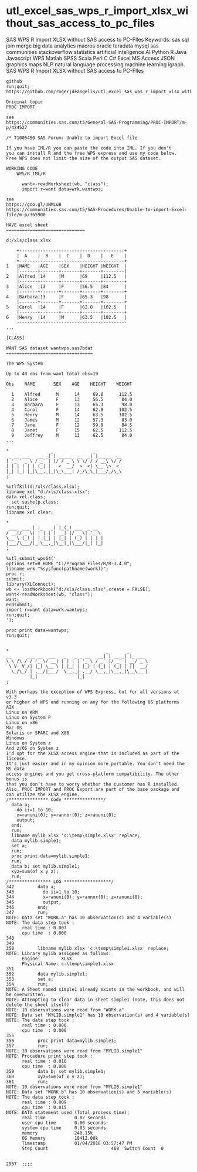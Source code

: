 # utl_excel_sas_wps_r_import_xlsx_without_sas_access_to_pc_files
SAS WPS R Import XLSX without SAS access to PC-FIles Keywords: sas sql join merge big data analytics macros oracle teradata mysql sas communities stackoverflow statistics artificial inteligence AI Python R Java Javascript WPS Matlab SPSS Scala Perl C C# Excel MS Access JSON graphics maps NLP natural language processing machine learning igraph.
    SAS WPS R Import XLSX without SAS access to PC-FIles

    github
    run;quit;
    https://github.com/rogerjdeangelis/utl_excel_sas_wps_r_import_xlsx_without_sas_access_to_pc_files

    Original topic
    PROC IMPORT

    see
    https://communities.sas.com/t5/General-SAS-Programming/PROC-IMPORT/m-p/424527

    /* T1005450 SAS Forum: Unable to import Excel file

    If you have IML/R you can paste the code into IML. If you don't
    you can install R and the free WPS express and use my code below.
    Free WPS does not limit the size of the output SAS dataset.

    WORKING CODE
        WPS/R IML/R

          want<-readWorksheet(wb, "class");
          import r=want data=wrk.wantwps;

    see
    https://goo.gl/UNMLuB
    https://communities.sas.com/t5/SAS-Procedures/Unable-to-import-Excel-file/m-p/365900

    HAVE excel sheet
    ==============================

    d:/xls/class.xlsx

        +----------------------------------------+
        |  A    |  B    |  C    |  D    |   E    |
        +----------------------------------------+
    1   |NAME   |AGE    |SEX    |HEIGHT |WEIGHT  |
        |-------+-------+-------+-------+--------|
    2   |Alfred |14     |M      |69     |112.5   |
        |-------+-------+-------+-------+--------+
    3   |Alice  |13     |F      |56.5   |84      |
        |-------+-------+-------+-------+--------+
    4   |Barbara|13     |F      |65.3   |98      |
        |-------+-------+-------+-------+--------+
    5   |Carol  |14     |F      |62.8   |102.5   |
        |-------+-------+-------+-------+--------+
    6   |Henry  |14     |M      |63.5   |102.5   |
        ------------------------------------------
    ...

    [CLASS]

    WANT SAS dataset wantwps.sas7bdat
    =================================

    The WPS System

    Up to 40 obs from want total obs=19

    Obs    NAME       SEX    AGE    HEIGHT    WEIGHT

      1    Alfred      M      14     69.0      112.5
      2    Alice       F      13     56.5       84.0
      3    Barbara     F      13     65.3       98.0
      4    Carol       F      14     62.8      102.5
      5    Henry       M      14     63.5      102.5
      6    James       M      12     57.3       83.0
      7    Jane        F      12     59.8       84.5
      8    Janet       F      15     62.5      112.5
      9    Jeffrey     M      13     62.5       84.0
    ...

    *                _               _
     _ __ ___   __ _| | _____  __  _| |_____  __
    | '_ ` _ \ / _` | |/ / _ \ \ \/ / / __\ \/ /
    | | | | | | (_| |   <  __/  >  <| \__ \>  <
    |_| |_| |_|\__,_|_|\_\___| /_/\_\_|___/_/\_\
    ;

    %utlfkil(d:/xls/class.xlsx);
    libname xel "d:/xls/class.xlsx";
    data xel.class;
      set sashelp.class;
    run;quit;
    libname xel clear;

    *          _       _   _
     ___  ___ | |_   _| |_(_) ___  _ __
    / __|/ _ \| | | | | __| |/ _ \| '_ \
    \__ \ (_) | | |_| | |_| | (_) | | | |
    |___/\___/|_|\__,_|\__|_|\___/|_| |_|
    ;

    %utl_submit_wps64('
    options set=R_HOME "C:/Program Files/R/R-3.4.0";
    libname wrk "%sysfunc(pathname(work))";
    proc r;
    submit;
    library(XLConnect);
    wb <- loadWorkbook("d:/xls/class.xlsx",create = FALSE);
    want<-readWorksheet(wb, "class");
    want;
    endsubmit;
    import r=want data=wrk.wantwps;
    run;quit;
    ');

    proc print data=wantwps;
    run;quit;


    *                                     _       _
    __      ___ __  ___   _   _ _ __   __| | __ _| |_ ___
    \ \ /\ / / '_ \/ __| | | | | '_ \ / _` |/ _` | __/ _ \
     \ V  V /| |_) \__ \ | |_| | |_) | (_| | (_| | ||  __/
      \_/\_/ | .__/|___/  \__,_| .__/ \__,_|\__,_|\__\___|
             |_|               |_|
    ;

    With perhaps the exception of WPS Express, but for all versions at v3.3
    or higher of WPS and running on any for the following OS platforms
    AIX
    Linux on ARM
    Linux on System P
    Linux on x86
    Mac OS
    Solaris on SPARC and X86
    Windows
    Linux on System z
    And z/OS on System z
    I'd opt for the XLSX access engine that is included as part of the license.
    It's just easier and in my opinion more portable. You don’t need the MS data
    access engines and you get cross-platform compatibility. The other bonus is
    that you don’t have to worry whether the customer has R installed.
    Also, PROC IMPORT and PROC Export are part of the base package and
    can utilize the XLSX engine.
    /*************** Code ***************/
      data a;
        do ii=1 to 10;
        x=ranuni(0); y=rannor(0); z=ranuni(0);
        output;
      end;
      run;
      libname mylib xlsx 'c:\temp\simple.xlsx' replace;
      data mylib.simple1;
      set a;
      run;
      proc print data=mylib.simple1;
      run;
      data b; set mylib.simple1;
      xyz=sum(of x y z);
      run;
    /**************** LOG ******************/
    342         data a;
    343           do ii=1 to 10;
    344           x=ranuni(0); y=rannor(0); z=ranuni(0);
    345           output;
    346         end;
    347         run;
    NOTE: Data set "WORK.a" has 10 observation(s) and 4 variable(s)
    NOTE: The data step took :
          real time : 0.007
          cpu time  : 0.000
    348
    349
    350         libname mylib xlsx 'c:\temp\simple1.xlsx' replace;
    NOTE: Library mylib assigned as follows:
          Engine:        XLSX
          Physical Name: c:\temp\simple1.xlsx
    351
    352         data mylib.simple1;
    353         set a;
    354         run;
    NOTE: A Sheet named simple1 already exists in the workbook, and will be overwritten.
    NOTE: Attempting to clear data in sheet simple1 (note, this does not delete the sheet itself)
    NOTE: 10 observations were read from "WORK.a"
    NOTE: Data set "MYLIB.simple1" has 10 observation(s) and 4 variable(s)
    NOTE: The data step took :
          real time : 0.006
          cpu time  : 0.000
    355
    356         proc print data=mylib.simple1;
    357         run;
    NOTE: 10 observations were read from "MYLIB.simple1"
    NOTE: Procedure print step took :
          real time : 0.010
          cpu time  : 0.000
    359         data b; set mylib.simple1;
    360         xyz=sum(of x y z);
    361         run;
    NOTE: 10 observations were read from "MYLIB.simple1"
    NOTE: Data set "WORK.b" has 10 observation(s) and 5 variable(s)
    NOTE: The data step took :
          real time : 0.009
          cpu time  : 0.015
    NOTE: DATA statement used (Total process time):
          real time           0.02 seconds
          user cpu time       0.00 seconds
          system cpu time     0.03 seconds
          memory              240.15k
          OS Memory           18412.00k
          Timestamp           01/04/2018 03:57:47 PM
          Step Count                        468  Switch Count  0


    2957  ;;;;


